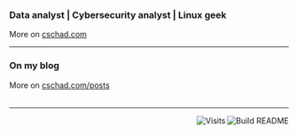 ###  Data analyst | Cybersecurity analyst | Linux geek
More on [cschad.com](https://cschad.com)

<table><tr>

---

### On my blog
<!-- blog starts -->
<!-- blog ends -->
More on [cschad.com/posts](https://cschad.com/posts)
</tr>
</table>

---

<a href="https://github.com/AnasBoubechra/AnasBoubechra/actions"><img src="https://github.com/AnasBoubechra/AnasBoubechra/workflows/Build%20README/badge.svg" align="right" alt="Build README"></a> 

<a href="https://visitor-badge.laobi.icu/badge?page_id=AnasBoubechra.visitor-badge&title=Visits"><img src="https://visitor-badge.laobi.icu/badge?page_id=AnasBoubechra.visitor-badge&title=Visits" align="right" alt="Visits"></a> 


<!-- ### Hi there 👋 --->
<!--
<a href="https://in.linkedin.com/in/AnasBoubechra"><img height="24" width="24" src="https://cdn.jsdelivr.net/npm/simple-icons@v3/icons/linkedin.svg" /></a>
-->
